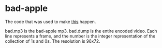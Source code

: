 # bad-apple

The code that was used to make [this](https://www.youtube.com/watch?v=NCq-au_qm1k) happen.

bad.mp3 is the bad-apple mp3.
bad.dump is the entire encoded video. Each line represents a frame, and the number is the integer representation of the collection of 1s and 0s. The resolution is 96x72.
